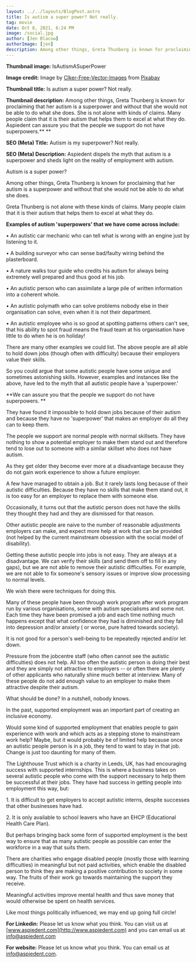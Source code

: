 ```yaml
---
layout: ../../layouts/BlogPost.astro
title: Is autism a super power? Not really.
tag: movie
date: Oct 8, 2021, 6:24 PM
image: /social.jpg
author: [Jen Blacow]
authorImage: [jen]
description: Among other things, Greta Thunberg is known for proclaiming that her autism is a superpower and without that she would not be able to do what she does. She is not alone with kinds of claims. Many people claim that it is their autism that helps them to excel at what they do. Aspiedent can assure you that the people we support do not have superpowers.
---
```

**Thumbnail image:** IsAutismASuperPower

**Image credit:** Image
by [Clker-Free-Vector-Images](https://pixabay.com/users/clker-free-vector-images-3736/?utm_source=link-attribution&utm_medium=referral&utm_campaign=image&utm_content=305692) from [Pixabay](https://pixabay.com/?utm_source=link-attribution&utm_medium=referral&utm_campaign=image&utm_content=305692) 

**Thumbnail title:** Is autism a super power? Not really.

**Thumbnail description:** Among other things, Greta Thunberg is known
for proclaiming that her autism is a superpower and without that she
would not be able to do what she does. She is not alone with kinds of
claims. Many people claim that it is their autism that helps them to
excel at what they do. Aspiedent can assure you that the people we
support do not have superpowers.** **

**SEO (Meta) Title:** Autism is my superpower? Not really.

**SEO (Meta) Description:** Aspiedent dispels the myth that autism is a
superpower and sheds light on the reality of employment with autism.

Autism is a super power?

Among other things, Greta Thunberg is known for proclaiming that her
autism is a superpower and without that she would not be able to do what
she does. 

Greta Thunberg is not alone with these kinds of claims. Many people
claim that it is their autism that helps them to excel at what they do.

**Examples of autism 'superpowers' that we have come across include:**

• An autistic car mechanic who can tell what is wrong with an engine
just by listening to it.

• A building surveyor who can sense bad/faulty wiring behind the
plasterboard. 

• A nature walks tour guide who credits his autism for always being
extremely well prepared and thus good at his job.

• An autistic person who can assimilate a large pile of written
information into a coherent whole. 

• An autistic polymath who can solve problems nobody else in their
organisation can solve, even when it is not their department. 

• An autistic employee who is so good at spotting patterns others can't
see, that his ability to spot fraud means the fraud team at his
organisation have little to do when he is on holiday!

There are many other examples we could list. The above people are all
able to hold down jobs (though often with difficulty) because their
employers value their skills.

So you could argue that some autistic people have some unique and
sometimes astonishing skills. However, examples and instances like the
above, have led to the myth that all autistic people have a
'superpower.'

**We can assure you that the people we support do not have
superpowers. **

They have found it impossible to hold down jobs because of their autism
and because they have no 'superpower' that makes an employer do all they
can to keep them.

The people we support are normal people with normal skillsets. They have
nothing to show a potential employer to make them stand out and
therefore tend to lose out to someone with a similar skillset who does
not have autism.

As they get older they become ever more at a disadvantage because they
do not gain work experience to show a future employer.

A few have managed to obtain a job. But it rarely lasts long because of
their autistic difficulties. Because they have no skills that make them
stand out, it is too easy for an employer to replace them with someone
else. 

Occasionally, it turns out that the autistic person does not have the
skills they thought they had and they are dismissed for that reason.

Other autistic people are naive to the number of reasonable adjustments
employers can make, and expect more help at work that can be provided
(not helped by the current mainstream obsession with the social model of
disability). 

Getting these autistic people into jobs is not easy. They are always at
a disadvantage. We can verify their skills (and send them off to fill in
any gaps), but we are not able to remove their autistic difficulties.
For example, we are not able to fix someone's sensory issues or improve
slow processing to normal levels.

We wish there were techniques for doing this.

Many of these people have been through work program after work program
run by various organisations, some with autism specialisms and some not.
Each time they have been promised a job and each time nothing much
happens except that what confidence they had is diminished and they fall
into depression and/or anxiety ( or worse, pure hatred towards
society). 

It is not good for a person's well-being to be repeatedly rejected
and/or let down. 

Pressure from the jobcentre staff (who often cannot see the autistic
difficulties) does not help. All too often the autistic person is doing
their best and they are simply not attractive to employers -- or often
there are plenty of other applicants who naturally shine much better at
interview. Many of these people do not add enough value to an employer
to make them attractive despite their autism. 

What should be done? In a nutshell, nobody knows.

In the past, supported employment was an important part of creating an
inclusive economy. 

Would some kind of supported employment that enables people to gain
experience with work and which acts as a stepping stone to mainstream
work help? Maybe, but it would probably be of limited help because once
an autistic people person is in a job, they tend to want to stay in that
job. Change is just too daunting for many of them.

The Lighthouse Trust which is a charity in Leeds, UK, has had
encouraging success with supported internships. This is where a business
takes on several autistic people who come with the support necessary to
help them be successful at their jobs. They have had success in getting
people into employment this way, but: 

1\. It is difficult to get employers to accept autistic interns, despite
successes that other businesses have had.

2\. It is only available to school leavers who have an EHCP (Educational
Health Care Plan).

But perhaps bringing back some form of supported employment is the best
way to ensure that as many autistic people as possible can enter the
workforce in a way that suits them.

There are charities who engage disabled people (mostly those with
learning difficulties) in meaningful but not paid activities, which
enable the disabled person to think they are making a positive
contribution to society in some way. The fruits of their work go towards
maintaining the support they receive.

Meaningful activities improve mental health and thus save money that
would otherwise be spent on health services.

Like most things politically influenced, we may end up going full
circle!

**For Linkedin:** Please let us know what you think. You can visit us at
[www.aspiedent.com](http://www.aspiedent.com) and you can email us at
<info@aspiedent.com>

**For website:** Please let us know what you think. You can email us at
<info@aspiedent.com>.
